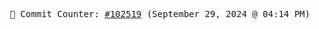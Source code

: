 <p align="center">
    <samp>
        📮 Commit Counter: <a href="https://github.com/Javascript-void0/Javascript-void0/commits/main">#102519</a> (September 29, 2024 @ 04:14 PM)
    </samp>
</p>
